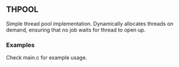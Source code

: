 ## THPOOL  
Simple thread pool implementation. Dynamically allocates threads on demand, ensuring that no job waits for thread to open up.  

### Examples  
Check main.c for example usage.  

